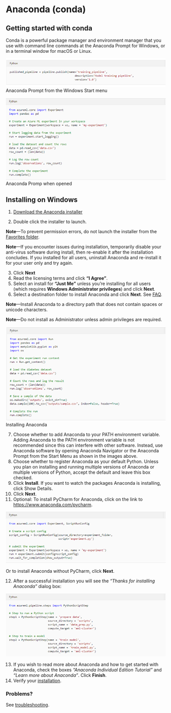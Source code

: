 # Anaconda (conda)

## Getting started with conda
Conda is a powerful package manager and environment manager that you use with command line commands at the Anaconda Prompt for Windows, or in a terminal window for macOS or Linux.

![](./Images/10.PNG) Anaconda Prompt from the Windows Start menu

![](./Images/2.PNG) Anaconda Promp when opened

## Installing on Windows

1) [Download the Anaconda installer](https://www.anaconda.com/products/individual#windows)

2) Double click the installer to launch.

**Note**—To prevent permission errors, do not launch the installer from the [Favorites folder](https://docs.anaconda.com/anaconda/user-guide/troubleshooting/#distro-troubleshooting-favorites-folder).


**Note**—If you encounter issues during installation, temporarily disable your anti-virus software during install, then re-enable it after the installation concludes. If you installed for all users, uninstall Anaconda and re-install it for your user only and try again.

3) Click **Next** 
&nbsp;
4) Read the licensing terms and click **“I Agree”**.
&nbsp;
5) Select an install for **“Just Me”** unless you’re installing for all users (which requires **Windows Administrator privileges**) and click **Next**.
&nbsp;
6) Select a destination folder to install Anaconda and click **Next**. See [FAQ](https://docs.anaconda.com/anaconda/user-guide/faq/#distribution-faq-windows-folder).

**Note**—Install Anaconda to a directory path that does not contain spaces or unicode characters.

**Note**—Do not install as Administrator unless admin privileges are required.

![](./Images/3.PNG) Installing Anaconda

7) Choose whether to add Anaconda to your PATH environment variable. Adding Anaconda to the PATH environment variable is not recommended since this can interfere with other software. Instead, use Anaconda software by opening Anaconda Navigator or the Anaconda Prompt from the Start Menu as shown in the images above. 
&nbsp;
8) Choose whether to register Anaconda as your default Python. Unless you plan on installing and running multiple versions of Anaconda or multiple versions of Python, accept the default and leave this box checked.
&nbsp;
9) Click **Install**. If you want to watch the packages Anaconda is installing, click Show Details.
&nbsp;
10) Click **Next**.
&nbsp;
11) Optional: To install PyCharm for Anaconda, click on the link to https://www.anaconda.com/pycharm. 

![](./Images/4.PNG) 

Or to install Anaconda without PyCharm, click **Next**.

12) After a successful installation you will see the *“Thanks for installing Anaconda”* dialog box:

![](./Images/5.PNG) 

13) If you wish to read more about Anaconda and how to get started with Anaconda, check the boxes *“Anaconda Individual Edition Tutorial”* and *“Learn more about Anaconda”*. Click **Finish**.
&nbsp;
14) Verify your [installation](https://docs.anaconda.com/anaconda/install/verify-install/).

### Problems?

See [troubleshooting](https://docs.anaconda.com/anaconda/user-guide/troubleshooting/).